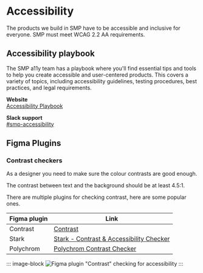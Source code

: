 # Accessibility
The products we build in SMP have to be accessible and inclusive for everyone. SMP must meet WCAG 2.2 AA requirements.

## Accessibility playbook
The SMP a11y team has a playbook where you'll find essential tips and tools to help you create accessible and user-centered products. This covers a variety of topics, including accessibility guidelines, testing procedures, best practices, and legal requirements.

**Website**<br>
[Accessibility Playbook](https://zeroheight.com/23ed9d143/p/504116-accessibility-playbook)

**Slack support**<br>
[#smp-accessibility](https://sch-chat.slack.com/archives/C06MRNFR8)

## Figma Plugins
### Contrast checkers
As a designer you need to make sure the colour contrasts are good enough. 

The contrast between text and the background should be at least 4.5:1.

There are multiple plugins for checking contrast, here are some popular ones.

| Figma plugin | Link                                                                                                                                       |
| ------------ | ------------------------------------------------------------------------------------------------------------------------------------------ |
| Contrast     | [Contrast](https://www.figma.com/community/plugin/748533339900865323/contrast)                                                             |
| Stark        | [Stark - Contrast & Accessibility Checker](https://www.figma.com/community/plugin/732603254453395948/stark-contrast-accessibility-checker) |
| Polychrom    | [Polychrom Contrast Checker](https://www.figma.com/community/plugin/1281280685402026529/polychrom)                                         |

::: image-block
![Figma plugin "Contrast" checking for accessibility](/foundations/figma-plugin-contrast.png)
:::
